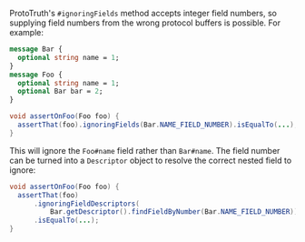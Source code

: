 ProtoTruth's `#ignoringFields` method accepts integer field numbers, so
supplying field numbers from the wrong protocol buffers is possible. For
example:

```proto
message Bar {
  optional string name = 1;
}
message Foo {
  optional string name = 1;
  optional Bar bar = 2;
}
```

```java
void assertOnFoo(Foo foo) {
  assertThat(foo).ignoringFields(Bar.NAME_FIELD_NUMBER).isEqualTo(...);
}
```

This will ignore the `Foo#name` field rather than `Bar#name`. The field number
can be turned into a `Descriptor` object to resolve the correct nested field to
ignore:

```java
void assertOnFoo(Foo foo) {
  assertThat(foo)
      .ignoringFieldDescriptors(
          Bar.getDescriptor().findFieldByNumber(Bar.NAME_FIELD_NUMBER))
      .isEqualTo(...);
}
```
